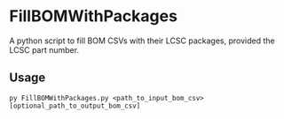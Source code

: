 # FillBOMWithPackages
A python script to fill BOM CSVs with their LCSC packages, provided the LCSC part number.

## Usage
```
py FillBOMWithPackages.py <path_to_input_bom_csv> [optional_path_to_output_bom_csv]
```
